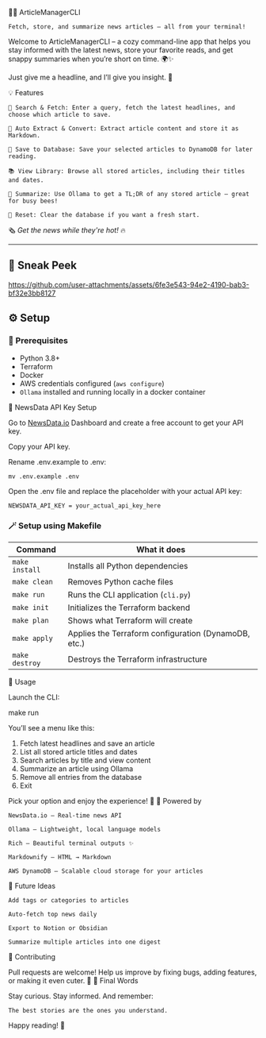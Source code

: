 🐼📰 ArticleManagerCLI

    Fetch, store, and summarize news articles — all from your terminal!

Welcome to ArticleManagerCLI – a cozy command-line app that helps you stay informed with the latest news, store your favorite reads, and get snappy summaries when you’re short on time. 🌍✨

Just give me a headline, and I’ll give you insight. 🧠

💡 Features

    🔎 Search & Fetch: Enter a query, fetch the latest headlines, and choose which article to save.

    📝 Auto Extract & Convert: Extract article content and store it as Markdown.

    💾 Save to Database: Save your selected articles to DynamoDB for later reading.

    📚 View Library: Browse all stored articles, including their titles and dates.

    🧠 Summarize: Use Ollama to get a TL;DR of any stored article — great for busy bees!

    🧹 Reset: Clear the database if you want a fresh start.


🗞️ _Get the news while they're hot!_ 🔥

---

## 📸 Sneak Peek

https://github.com/user-attachments/assets/6fe3e543-94e2-4190-bab3-bf32e3bb8127

## ⚙️ Setup

### 🧰 Prerequisites

- Python 3.8+
- Terraform
- Docker
- AWS credentials configured (`aws configure`)
- `Ollama` installed and running locally in a docker container

🔑 NewsData API Key Setup

Go to [NewsData.io](https://newsdata.io/search-dashboard) Dashboard and create a free account to get your API key.

Copy your API key.

Rename .env.example to .env:

```mv .env.example .env```

Open the .env file and replace the placeholder with your actual API key:

```NEWSDATA_API_KEY = your_actual_api_key_here```

### 🪄 Setup using Makefile

| Command         | What it does                                         |
|----------------|------------------------------------------------------|
| `make install` | Installs all Python dependencies                     |
| `make clean`   | Removes Python cache files                           |
| `make run`     | Runs the CLI application (`cli.py`)                  |
| `make init`    | Initializes the Terraform backend                    |
| `make plan`    | Shows what Terraform will create                     |
| `make apply`   | Applies the Terraform configuration (DynamoDB, etc.) |
| `make destroy` | Destroys the Terraform infrastructure                |

🚀 Usage

Launch the CLI:

make run

You’ll see a menu like this:

1. Fetch latest headlines and save an article
2. List all stored article titles and dates
3. Search articles by title and view content
4. Summarize an article using Ollama
5. Remove all entries from the database
6. Exit

Pick your option and enjoy the experience! 🎉
🧠 Powered by

    NewsData.io – Real-time news API

    Ollama – Lightweight, local language models

    Rich – Beautiful terminal outputs ✨

    Markdownify – HTML → Markdown

    AWS DynamoDB – Scalable cloud storage for your articles

🐣 Future Ideas

    Add tags or categories to articles

    Auto-fetch top news daily

    Export to Notion or Obsidian

    Summarize multiple articles into one digest

🤝 Contributing

Pull requests are welcome! Help us improve by fixing bugs, adding features, or making it even cuter. 🐹
🐾 Final Words

Stay curious. Stay informed. And remember:

    The best stories are the ones you understand.

Happy reading! 💌
